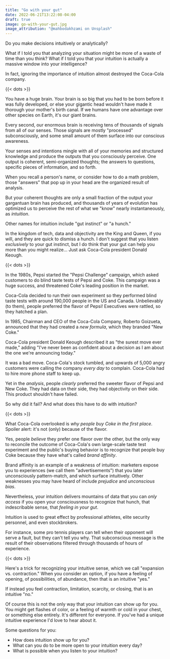 ```yaml
---
title: "Go with your gut"
date: 2022-06-21T13:22:08-04:00
draft: true
image: go-with-your-gut.jpg
image_attribution: "@mahbodakhzami on Unsplash"
---
```


Do you make decisions intuitively or analytically?

What if I told you that analyzing your situation might be more of a waste of
time than you think? What if I told you that your intuition is actually a
massive window into your intelligence?

In fact, ignoring the importance of intuition almost destroyed the Coca-Cola
company.<!--more-->

{{< dots >}}

You have a huge brain. Your brain is so big that you had to be born before it
was fully developed, or else your gigantic head wouldn't have made it thorough
your mother's birth canal. If we humans have one advantage over other species on
Earth, it's our giant brains.

Every second, our enormous brain is receiving tens of thousands of signals from
all of our senses. Those signals are mostly "processed" subconsciously, and some
small amount of them surface into our conscious awareness.

Your senses and intentions mingle with all of your memories and structured
knowledge and produce the outputs that you consciously perceive. One output is
coherent, semi-organized thoughts; the answers to questions, specific pieces of
information, and so forth.

When you recall a person's name, or consider how to do a math problem, those
"answers" that pop up in your head are the organized result of analysis.

But your coherent thoughts are only a small fraction of the output your
gargantuan brain has produced, and thousands of years of evolution has optimized
us to perceive the rest of what we "know" nearly instantaneously, as *intuition*.

Other names for intuition include "gut instinct" or "a hunch."

In the kingdom of tech, data and objectivity are the King and Queen, if you
will, and they are quick to dismiss a hunch. I don't suggest that you listen
*exclusively* to your gut instinct, but I do think that your gut can help you
more than you might realize... Just ask Coca-Cola president Donald Keough.

{{< dots >}}

In the 1980s, Pepsi started the "Pepsi Challenge" campaign, which asked
customers to do blind taste tests of Pepsi and Coke. This campaign was a huge
success, and threatened Coke's leading position in the market.

Coca-Cola decided to run their own experiment so they performed blind taste
tests with around 190,000 people in the US and Canada. Unbelievably (to them),
people preferred the flavor of Pepsi! Executives were rattled, so they hatched a
plan.

In 1985, Chairman and CEO of the Coca-Cola Company, Roberto Goizueta, announced
that they had created a *new formula*, which they branded "New Coke."

Coca-Cola president Donald Keough described it as "the surest move ever made,"
adding "I've never been as confident about a decision as I am about the one
we're announcing today."

It was a bad move. Coca-Cola's stock tumbled, and upwards of 5,000 angry
customers were calling the company *every day* to complain. Coca-Cola had to
hire more phone staff to keep up.

Yet in the *analysis*, people *clearly* preferred the sweeter flavor of Pepsi
and New Coke. They had data on their side, they had objectivity on their
side. This product shouldn't have failed.

So why did it fail? And what does this have to do with intuition?

{{< dots >}}

What Coca-Cola overlooked is *why people buy Coke in the first place*. Spoiler
alert: it's not (only) because of the flavor.

Yes, people *believe* they prefer one flavor over the other, but the only way to
reconcile the outcome of Coca-Cola's own large-scale taste test experiment and
the public's buying behavior is to recognize that people buy Coke because they
have what's called *brand affinity*.

Brand affinity is an example of a weakness of intuition: marketers expose you to
experiences (we call them "advertisements") that you later unconsciously
pattern-match, and which surface intuitively. Other weaknesses you may have
heard of include *prejudice* and *unconscious bias*.

Nevertheless, your intuition delivers mountains of data that you can *only
access* if you open your consciousness to recognize that hunch, that
indescribable sense, that *feeling in your gut*.

Intuition is used to great effect by professional athletes, elite security
personnel, and even stockbrokers.

For instance, some pro tennis players can tell when their opponent will serve a
fault, but they can't tell you why. That subconscious message is the result of
their observations filtered through thousands of hours of experience.

{{< dots >}}

Here's a trick for recognizing your intuitive sense, which we call "expansion
vs. contraction." When you consider an option, if you have a feeling of opening,
of possibilities, of abundance, then that is an intuitive "yes."

If instead you feel contraction, limitation, scarcity, or closing, that is an
intuitive "no."

Of course this is not the only way that your intuition can show up for you. You
might get flashes of color, or a feeling of warmth or cold in your chest, or
something else entirely. It's different for everyone. If you've had a unique
intuitive experience I'd love to hear about it.

Some questions for you:

* How does intuition show up for you?
* What can you do to be more open to your intuition every day?
* What is possible when you listen to your intuition?
